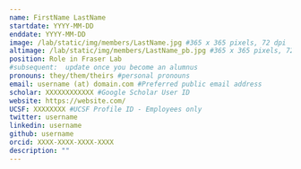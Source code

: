 ```yaml
---
name: FirstName LastName
startdate: YYYY-MM-DD
enddate: YYYY-MM-DD
image: /lab/static/img/members/LastName.jpg #365 x 365 pixels, 72 dpi
altimage: /lab/static/img/members/LastName_pb.jpg #365 x 365 pixels, 72 dpi
position: Role in Fraser Lab
#subsequent:  update once you become an alumnus
pronouns: they/them/theirs #personal pronouns
email: username (at) domain.com #Preferred public email address
scholar: XXXXXXXXXXXX #Google Scholar User ID
website: https://website.com/
UCSF: XXXXXXXX #UCSF Profile ID - Employees only
twitter: username
linkedin: username
github: username
orcid: XXXX-XXXX-XXXX-XXXX
description: ""
---
```

